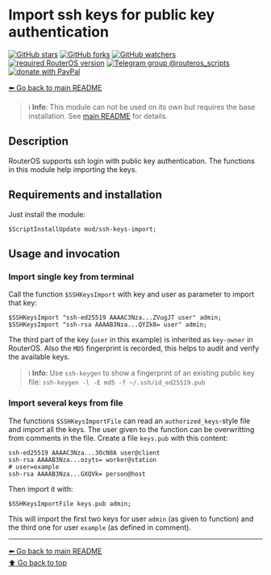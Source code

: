 Import ssh keys for public key authentication
=============================================

[![GitHub stars](https://img.shields.io/github/stars/eworm-de/routeros-scripts?logo=GitHub&style=flat&color=red)](https://github.com/eworm-de/routeros-scripts/stargazers)
[![GitHub forks](https://img.shields.io/github/forks/eworm-de/routeros-scripts?logo=GitHub&style=flat&color=green)](https://github.com/eworm-de/routeros-scripts/network)
[![GitHub watchers](https://img.shields.io/github/watchers/eworm-de/routeros-scripts?logo=GitHub&style=flat&color=blue)](https://github.com/eworm-de/routeros-scripts/watchers)
[![required RouterOS version](https://img.shields.io/badge/RouterOS-7.14-yellow?style=flat)](https://mikrotik.com/download/changelogs/)
[![Telegram group @routeros_scripts](https://img.shields.io/badge/Telegram-%40routeros__scripts-%2326A5E4?logo=telegram&style=flat)](https://t.me/routeros_scripts)
[![donate with PayPal](https://img.shields.io/badge/Like_it%3F-Donate!-orange?logo=githubsponsors&logoColor=orange&style=flat)](https://www.paypal.com/cgi-bin/webscr?cmd=_s-xclick&hosted_button_id=A4ZXBD6YS2W8J)

[⬅️ Go back to main README](../../README.md)

> ℹ️️ **Info**: This module can not be used on its own but requires the base
> installation. See [main README](../../README.md) for details.

Description
-----------

RouterOS supports ssh login with public key authentication. The functions
in this module help importing the keys.

Requirements and installation
-----------------------------

Just install the module:

    $ScriptInstallUpdate mod/ssh-keys-import;

Usage and invocation
--------------------

### Import single key from terminal

Call the function `$SSHKeysImport` with key and user as parameter to
import that key:

    $SSHKeysImport "ssh-ed25519 AAAAC3Nza...ZVugJT user" admin;
    $SSHKeysImport "ssh-rsa AAAAB3Nza...QYZk8= user" admin;

The third part of the key (`user` in this example) is inherited as
`key-owner` in RouterOS. Also the `MD5` fingerprint is recorded, this helps
to audit and verify the available keys.

> ℹ️️ **Info**: Use `ssh-keygen` to show a fingerprint of an existing public
> key file: `ssh-keygen -l -E md5 -f ~/.ssh/id_ed25519.pub`

### Import several keys from file

The functions `$SSHKeysImportFile` can read an `authorized_keys`-style file
and import all the keys. The user given to the function can be overwritting
from comments in the file. Create a file `keys.pub` with this content:

```
ssh-ed25519 AAAAC3Nza...3OcN8A user@client
ssh-rsa AAAAB3Nza...ozyts= worker@station
# user=example
ssh-rsa AAAAB3Nza...GXQVk= person@host
```

Then import it with:

    $SSHKeysImportFile keys.pub admin;

This will import the first two keys for user `admin` (as given to function)
and the third one for user `example` (as defined in comment).

---
[⬅️ Go back to main README](../../README.md)  
[⬆️ Go back to top](#top)
